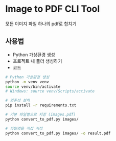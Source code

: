 # Image to PDF CLI Tool

모든 이미지 파일 하나의 pdf로 합치기

## 사용법
- Python 가상환경 생성
- 프로젝트 내 폴더 생성하기
- 코드
```bash
# Python 가상환경 생성
python -m venv venv
source venv/bin/activate 
# Windows: source venv/Scripts/activate

# 의존성 설치
pip install -r requirements.txt

# 기본 파일명으로 저장 (images.pdf)
python convert_to_pdf.py images/

# 파일명을 직접 지정
python convert_to_pdf.py images/ -o result.pdf 
```